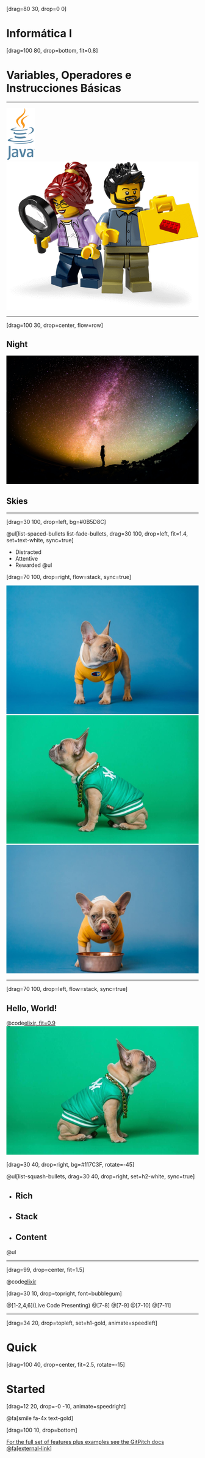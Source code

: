 [drag=80 30, drop=0 0]
# **Informática I**

[drag=100 80, drop=bottom, fit=0.8]

# Variables, Operadores e Instrucciones Básicas

---

![drag=30 100, drop=left](assets/img/java_background.png)
![drag=30 100, drop=right](assets/img/lego_background.png)


---

[drag=100 30, drop=center, flow=row]

## Night
![width=400](assets/img/stars.jpg)
## Skies

---

[drag=30 100, drop=left, bg=#0B5D8C]

@ul[list-spaced-bullets list-fade-bullets, drag=30 100, drop=left, fit=1.4, set=text-white, sync=true]
- Distracted
- Attentive
- Rewarded
@ul

[drag=70 100, drop=right, flow=stack, sync=true]

![width=1000, border=10px solid black](assets/img/dog-1.jpg)
![width=1000, border=10px solid black](assets/img/dog-2.jpg)
![width=1000, border=10px solid black](assets/img/dog-3.jpg)

---

[drag=70 100, drop=left, flow=stack, sync=true]

## Hello, World!
@code[elixir, fit=0.9](src/demo.ex)
![width=1000, border=10px solid black](assets/img/dog-4.jpg)

[drag=30 40, drop=right, bg=#117C3F, rotate=-45]

@ul[list-squash-bullets, drag=30 40, drop=right, set=h2-white, sync=true]
- ## Rich
- ## Stack
- ## Content
@ul

---

[drag=99, drop=center, fit=1.5]

@code[elixir](src/demo.ex)

[drag=30 10, drop=topright, font=bubblegum]

@[1-2,4,6](Live Code Presenting)
@[7-8]
@[7-9]
@[7-10]
@[7-11]

---

[drag=34 20, drop=topleft, set=h1-gold, animate=speedleft]
# Quick 

[drag=100 40, drop=center, fit=2.5, rotate=-15]
# Started

[drag=12 20, drop=-0 -10, animate=speedright]

@fa[smile fa-4x text-gold]

[drag=100 10, drop=bottom]

[For the full set of features plus examples see the GitPitch docs @fa[external-link]](https://docs.gitpitch.com/#/whats-new-in-40)
